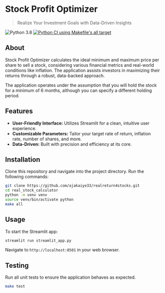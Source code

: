 # Stock Profit Optimizer
> Realize Your Investment Goals with Data-Driven Insights

![Python 3.8](https://img.shields.io/badge/python-3.8-blue.svg)
[![Python CI using Makefile's all target](https://github.com/ajakaiye33/realreturn4stocks/actions/workflows/main.yaml/badge.svg)](https://github.com/ajakaiye33/realreturn4stocks/actions/workflows/main.yaml)

## About

Stock Profit Optimizer calculates the ideal minimum and maximum price per share to sell a stock, considering various financial metrics and real-world conditions like inflation. The application assists investors in maximizing their returns through a robust, data-backed approach. 

The application operates under the assumption that you will hold the stock for a minimum of 6 months, although you can specify a different holding period.

## Features

- **User-Friendly Interface:** Utilizes Streamlit for a clean, intuitive user experience.
- **Customizable Parameters:** Tailor your target rate of return, inflation rate, number of shares, and more.
- **Data-Driven:** Built with precision and efficiency at its core.

## Installation

Clone this repository and navigate into the project directory. Run the following commands:

```bash
git clone https://github.com/ajakaiye33/realreturn4stocks.git
cd real_stock_calculator
python -m venv venv
source venv/bin/activate python
make all
```


## Usage

To start the Streamlit app:

```bash
streamlit run streamlit_app.py
```

Navigate to `http://localhost:8501` in your web browser.

## Testing

Run all unit tests to ensure the application behaves as expected.

```bash
make test
```


